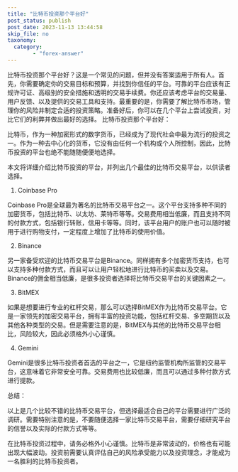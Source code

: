 ```yaml
---
title: "比特币投资那个平台好"
post_status: publish
post_date: 2023-11-13 13:44:58
skip_file: no
taxonomy:
  category:
        - "forex-answer"
---
```


比特币投资那个平台好？这是一个常见的问题，但并没有答案适用于所有人。首先，你需要确定你的交易目标和预算，并找到你信任的平台。可靠的平台应该有正规许可证、高级别的安全措施和透明的交易手续费。你还应该考虑平台的交易量、用户反馈、以及提供的交易工具和支持。最重要的是，你需要了解比特币市场，管理你的风险并制定合适的投资策略。准备好后，你可以在几个平台上尝试投资，对比它们的利弊并做出最好的选择。 比特币投资那个平台好：

比特币，作为一种加密形式的数字货币，已经成为了现代社会中最为流行的投资之一。作为一种去中心化的货币，它没有由任何一个机构或个人所控制，因此，比特币投资的平台也绝不能随随便便地选择。

本文将详细介绍比特币投资的平台，并列出几个最佳的比特币交易平台，以供读者选择。

1. Coinbase Pro

Coinbase Pro是全球最为著名的比特币交易平台之一。这个平台支持多种不同的加密货币，包括比特币、以太坊、莱特币等等。交易费用相当低廉，而且支持不同的付款方式，包括银行转账，信用卡等等。同时，该平台用户的账户也可以随时被用于进行购物支付，一定程度上增加了比特币的使用价值。

2. Binance

另一家备受欢迎的比特币交易平台是Binance。同样拥有多个加密货币支持，也可以支持多种付款方式，而且可以让用户轻松地进行比特币的买卖以及交易。Binance的佣金相当低廉，是很多投资者选择将比特币交易平台的关键因素之一。

3. BitMEX

如果是想要进行专业的杠杆交易，那么可以选择BitMEX作为比特币交易平台。它是一家领先的加密交易平台，拥有丰富的投资功能，包括杠杆交易、多空期货以及其他各种类型的交易。但是需要注意的是，BitMEX与其他的比特币交易平台相比，风险较大，因此必须格外小心谨慎。

4. Gemini

Gemini是很多比特币投资者首选的平台之一，它是纽约监管机构所监管的交易平台，这意味着它非常安全可靠。交易费用也比较低廉，而且可以通过多种付款方式进行提款。

总结：

以上是几个比较不错的比特币交易平台，但选择最适合自己的平台需要进行广泛的调研。需要特别注意的是，不要随便选择一家比特币交易平台，需要仔细研究平台的信誉以及实际的付款方式等等。

在比特币投资过程中，请务必格外小心谨慎。比特币是非常波动的，价格也有可能出现大幅波动。投资前需要认真评估自己的风险承受能力以及投资理念，才能成为一名胜利的比特币投资者。 
